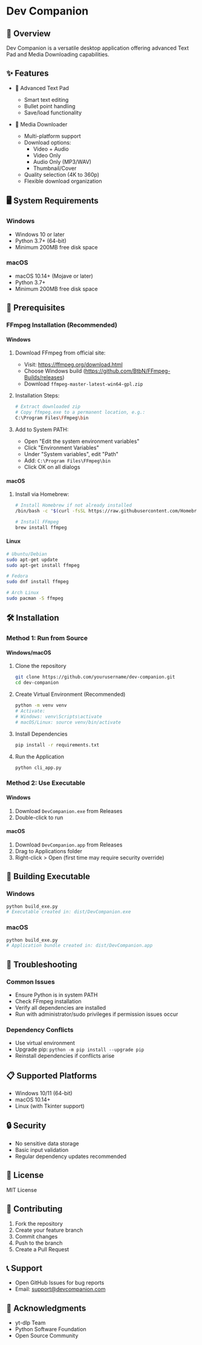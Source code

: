 # Dev Companion

## 🚀 Overview
Dev Companion is a versatile desktop application offering advanced Text Pad and Media Downloading capabilities.

## ✨ Features
- 📝 Advanced Text Pad
  * Smart text editing
  * Bullet point handling
  * Save/load functionality

- 🎥 Media Downloader
  * Multi-platform support
  * Download options:
    - Video + Audio
    - Video Only
    - Audio Only (MP3/WAV)
    - Thumbnail/Cover
  * Quality selection (4K to 360p)
  * Flexible download organization

## 🖥️ System Requirements

### Windows
- Windows 10 or later
- Python 3.7+ (64-bit)
- Minimum 200MB free disk space

### macOS
- macOS 10.14+ (Mojave or later)
- Python 3.7+ 
- Minimum 200MB free disk space

## 🔧 Prerequisites

### FFmpeg Installation (Recommended)

#### Windows
1. Download FFmpeg from official site:
   - Visit: https://ffmpeg.org/download.html
   - Choose Windows build (https://github.com/BtbN/FFmpeg-Builds/releases)
   - Download `ffmpeg-master-latest-win64-gpl.zip`

2. Installation Steps:
   ```bash
   # Extract downloaded zip
   # Copy ffmpeg.exe to a permanent location, e.g.:
   C:\Program Files\FFmpeg\bin
   ```

3. Add to System PATH:
   - Open "Edit the system environment variables"
   - Click "Environment Variables"
   - Under "System variables", edit "Path"
   - Add: `C:\Program Files\FFmpeg\bin`
   - Click OK on all dialogs

#### macOS
1. Install via Homebrew:
   ```bash
   # Install Homebrew if not already installed
   /bin/bash -c "$(curl -fsSL https://raw.githubusercontent.com/Homebrew/install/HEAD/install.sh)"

   # Install FFmpeg
   brew install ffmpeg
   ```

#### Linux
```bash
# Ubuntu/Debian
sudo apt-get update
sudo apt-get install ffmpeg

# Fedora
sudo dnf install ffmpeg

# Arch Linux
sudo pacman -S ffmpeg
```

## 🛠️ Installation

### Method 1: Run from Source

#### Windows/macOS
1. Clone the repository
   ```bash
   git clone https://github.com/yourusername/dev-companion.git
   cd dev-companion
   ```

2. Create Virtual Environment (Recommended)
   ```bash
   python -m venv venv
   # Activate:
   # Windows: venv\Scripts\activate
   # macOS/Linux: source venv/bin/activate
   ```

3. Install Dependencies
   ```bash
   pip install -r requirements.txt
   ```

4. Run the Application
   ```bash
   python cli_app.py
   ```

### Method 2: Use Executable

#### Windows
1. Download `DevCompanion.exe` from Releases
2. Double-click to run

#### macOS
1. Download `DevCompanion.app` from Releases
2. Drag to Applications folder
3. Right-click > Open (first time may require security override)

## 🔨 Building Executable

### Windows
```bash
python build_exe.py
# Executable created in: dist/DevCompanion.exe
```

### macOS
```bash
python build_exe.py
# Application bundle created in: dist/DevCompanion.app
```

## 🐛 Troubleshooting

### Common Issues
- Ensure Python is in system PATH
- Check FFmpeg installation
- Verify all dependencies are installed
- Run with administrator/sudo privileges if permission issues occur

### Dependency Conflicts
- Use virtual environment
- Upgrade pip: `python -m pip install --upgrade pip`
- Reinstall dependencies if conflicts arise

## 📋 Supported Platforms
- Windows 10/11 (64-bit)
- macOS 10.14+ 
- Linux (with Tkinter support)

## 🔒 Security
- No sensitive data storage
- Basic input validation
- Regular dependency updates recommended

## 📜 License
MIT License

## 🤝 Contributing
1. Fork the repository
2. Create your feature branch
3. Commit changes
4. Push to the branch
5. Create a Pull Request

## 📞 Support
- Open GitHub Issues for bug reports
- Email: support@devcompanion.com

## 🌟 Acknowledgments
- yt-dlp Team
- Python Software Foundation
- Open Source Community
